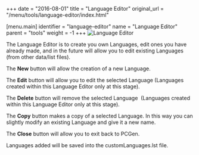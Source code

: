+++
date = "2016-08-01"
title = "Language Editor"
original_url = "/menu/tools/language-editor/index.html"

[menu.main]
    identifier = "language-editor"
    name = "Language Editor"
    parent = "tools"
        weight = -1
+++
![Language Editor](../../../images/editors/language/sectionheading.png)

The Language Editor is to create you own Languages, edit ones you have
already made, and in the future will allow you to edit existing
Languages (from other data/list files).

The **New** button will allow the creation of a new Language.

The **Edit** button will allow you to edit the selected Language
(Languages created within this Language Editor only at this stage).

The **Delete** button will remove the selected Language  (Languages
created within this Language Editor only at this stage).

The **Copy** button makes a copy of a selected Language. In this way you
can slightly modify an existing Language and give it a new name.

The **Close** button will allow you to exit back to PCGen.

Languages added will be saved into the customLanguages.lst file.




